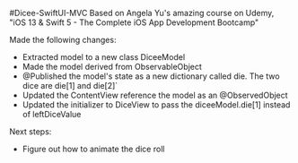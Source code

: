 #Dicee-SwiftUI-MVC
Based on Angela Yu's amazing course on Udemy, "iOS 13 & Swift 5 - The Complete iOS App Development Bootcamp"

Made the following changes:

- Extracted model to a new class DiceeModel
- Made the model derived from ObservableObject
- @Published the model's state as a new dictionary called die. The two dice are die[1] and die[2]`
- Updated the ContentView reference the model as an @ObservedObject
- Updated the initializer to DiceView to pass the diceeModel.die[1] instead of leftDiceValue

Next steps: 
- Figure out how to animate the dice roll

